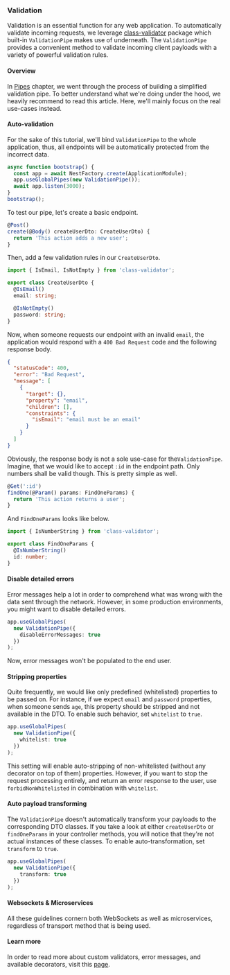 ### Validation

Validation is an essential function for any web application. To automatically validate incoming requests, we leverage [class-validator](https://github.com/typestack/class-validator) package which built-in `ValidationPipe` makes use of underneath. The `ValidationPipe` provides a convenient method to validate incoming client payloads with a variety of powerful validation rules.

#### Overview

In [Pipes](/pipes) chapter, we went through the process of building a simplified validation pipe. To better understand what we're doing under the hood, we heavily recommend to read this article. Here, we'll mainly focus on the real use-cases instead.

#### Auto-validation

For the sake of this tutorial, we'll bind `ValidationPipe` to the whole application, thus, all endpoints will be automatically protected from the incorrect data.

```typescript
async function bootstrap() {
  const app = await NestFactory.create(ApplicationModule);
  app.useGlobalPipes(new ValidationPipe());
  await app.listen(3000);
}
bootstrap();
```

To test our pipe, let's create a basic endpoint.

```typescript
@Post()
create(@Body() createUserDto: CreateUserDto) {
  return 'This action adds a new user';
}
```

Then, add a few validation rules in our `CreateUserDto`.

```typescript
import { IsEmail, IsNotEmpty } from 'class-validator';

export class CreateUserDto {
  @IsEmail()
  email: string;

  @IsNotEmpty()
  password: string;
}
```

Now, when someone requests our endpoint with an invalid `email`, the application would respond with a `400 Bad Request` code and the following response body.

```json
{
  "statusCode": 400,
  "error": "Bad Request",
  "message": [
    {
      "target": {},
      "property": "email",
      "children": [],
      "constraints": {
        "isEmail": "email must be an email"
      }
    }
  ]
}
```

Obviously, the response body is not a sole use-case for the`ValidationPipe`. Imagine, that we would like to accept `:id` in the endpoint path. Only numbers shall be valid though. This is pretty simple as well.

```typescript
@Get(':id')
findOne(@Param() params: FindOneParams) {
  return 'This action returns a user';
}
```

And `FindOneParams` looks like below.

```typescript
import { IsNumberString } from 'class-validator';

export class FindOneParams {
  @IsNumberString()
  id: number;
}
```

#### Disable detailed errors

Error messages help a lot in order to comprehend what was wrong with the data sent through the network. However, in some production environments, you might want to disable detailed errors.

```typescript
app.useGlobalPipes(
  new ValidationPipe({
    disableErrorMessages: true
  })
);
```

Now, error messages won't be populated to the end user.

#### Stripping properties

Quite frequently, we would like only predefined (whitelisted) properties to be passed on. For instance, if we expect `email` and `password` properties, when someone sends `age`, this property should be stripped and not available in the DTO. To enable such behavior, set `whitelist` to `true`.

```typescript
app.useGlobalPipes(
  new ValidationPipe({
    whitelist: true
  })
);
```

This setting will enable auto-stripping of non-whitelisted (without any decorator on top of them) properties. However, if you want to stop the request processing entirely, and return an error response to the user, use `forbidNonWhitelisted` in combination with `whitelist`.

#### Auto payload transforming

The `ValidationPipe` doesn't automatically transform your payloads to the corresponding DTO classes. If you take a look at either `createUserDto` or `findOneParams` in your controller methods, you will notice that they're not actual instances of these classes. To enable auto-transformation, set `transform` to `true`.

```typescript
app.useGlobalPipes(
  new ValidationPipe({
    transform: true
  })
);
```

#### Websockets & Microservices

All these guidelines cornern both WebSockets as well as microservices, regardless of transport method that is being used.

#### Learn more

In order to read more about custom validators, error messages, and available decorators, visit this [page](https://github.com/typestack/class-validator).
